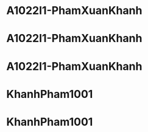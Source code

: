# A1022I1-PhamXuanKhanh
# A1022I1-PhamXuanKhanh
# A1022I1-PhamXuanKhanh
# KhanhPham1001
# KhanhPham1001
